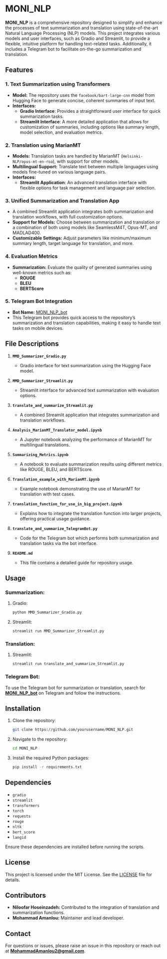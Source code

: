 # MONI_NLP

**MONI_NLP** is a comprehensive repository designed to simplify and enhance the processes of text summarization and translation using state-of-the-art Natural Language Processing (NLP) models. This project integrates various models and user interfaces, such as Gradio and Streamlit, to provide a flexible, intuitive platform for handling text-related tasks. Additionally, it includes a Telegram bot to facilitate on-the-go summarization and translation.

## Features

### 1. **Text Summarization using Transformers**
- **Model:** The repository uses the `facebook/bart-large-cnn` model from Hugging Face to generate concise, coherent summaries of input text.
- **Interfaces:** 
  - **Gradio Interface**: Provides a straightforward user interface for quick summarization tasks.
  - **Streamlit Interface**: A more detailed application that allows for customization of summaries, including options like summary length, model selection, and evaluation metrics.

### 2. **Translation using MarianMT**
- **Models:** Translation tasks are handled by MarianMT (`Helsinki-NLP/opus-mt-en-roa`), with support for other models.
- **Multilingual Support:** Translate text between multiple languages using models fine-tuned on various language pairs.
- **Interfaces:**
  - **Streamlit Application**: An advanced translation interface with flexible options for task management and language pair selection.

### 3. **Unified Summarization and Translation App**
- A combined Streamlit application integrates both summarization and translation workflows, with full customization options.
- **Support for Models:** Choose between summarization and translation or a combination of both using models like SeamlessM4T, Opus-MT, and MADLAD400.
- **Customizable Settings:** Adjust parameters like minimum/maximum summary length, target language for translation, and more.

### 4. **Evaluation Metrics**
- **Summarization:** Evaluate the quality of generated summaries using well-known metrics such as:
  - **ROUGE**
  - **BLEU**
  - **BERTScore**
  
### 5. **Telegram Bot Integration**
- **Bot Name:** [MONI_NLP_bot](https://t.me/MONI_NLP_bot)
- This Telegram bot provides quick access to the repository’s summarization and translation capabilities, making it easy to handle text tasks on mobile devices.

## File Descriptions

1. **`MMD_Summarizer_Gradio.py`**  
   - Gradio interface for text summarization using the Hugging Face model.

2. **`MMD_Summarizer_Streamlit.py`**  
   - Streamlit interface for advanced text summarization with evaluation options.

3. **`translate_and_summarize_Streamlit.py`**  
   - A combined Streamlit application that integrates summarization and translation workflows.

4. **`Analysis_MarianMT_Translator_model.ipynb`**  
   - A Jupyter notebook analyzing the performance of MarianMT for multilingual translations.

5. **`Summarizing_Metrics.ipynb`**  
   - A notebook to evaluate summarization results using different metrics like ROUGE, BLEU, and BERTScore.

6. **`Translation_example_with_MarianMT.ipynb`**  
   - Example notebook demonstrating the use of MarianMT for translation with test cases.

7. **`translation_function_for_use_in_big_project.ipynb`**  
   - Explains how to integrate the translation function into larger projects, offering practical usage guidance.

8. **`translate_and_summarize_TelegramBot.py`**  
   - Code for the Telegram bot which performs both summarization and translation tasks via the bot interface.

9. **`README.md`**  
   - This file contains a detailed guide for repository usage.

## Usage

### **Summarization:**
1. Gradio:  
   ```bash
   python MMD_Summarizer_Gradio.py
   ```
2. Streamlit:  
   ```bash
   streamlit run MMD_Summarizer_Streamlit.py
   ```

### **Translation:**
1. Streamlit:  
   ```bash
   streamlit run translate_and_summarize_Streamlit.py
   ```

### **Telegram Bot:**
To use the Telegram bot for summarization or translation, search for **[MONI_NLP_bot](https://t.me/MONI_NLP_bot)** on Telegram and follow the instructions.

## Installation

1. Clone the repository:
   ```bash
   git clone https://github.com/yourusername/MONI_NLP.git
   ```
2. Navigate to the repository:
   ```bash
   cd MONI_NLP
   ```
3. Install the required Python packages:
   ```bash
   pip install -r requirements.txt
   ```

## Dependencies
- `gradio`
- `streamlit`
- `transformers`
- `torch`
- `requests`
- `rouge`
- `nltk`
- `bert_score`
- `langid`

Ensure these dependencies are installed before running the scripts.

## License
This project is licensed under the MIT License. See the [LICENSE](LICENSE) file for details.

## Contributors
- **Niloofar Hoseinzadeh:** Contributed to the integration of translation and summarization functions.
- **Mohammad Amanlou:** Maintainer and lead developer.

## Contact
For questions or issues, please raise an issue in this repository or reach out at **[MohammadAmanlou2@gmail.com](mailto:MohammadAmanlou2@gmail.com)**.

